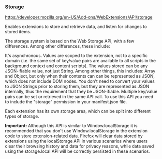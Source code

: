 ### Storage

https://developer.mozilla.org/en-US/Add-ons/WebExtensions/API/storage

Enables extensions to store and retrieve data, and listen for changes to stored items.

The storage system is based on the Web Storage API, with a few differences. Among other differences, these include:

It's asynchronous.
Values are scoped to the extension, not to a specific domain (i.e. the same set of key/value pairs are available to all scripts in the background context and content scripts).
The values stored can be any JSON-ifiable value, not just String. Among other things, this includes: Array and Object, but only when their contents can can be represented as JSON, which does not include DOM nodes. You don't need to convert your values to JSON Strings prior to storing them, but they are represented as JSON internally, thus the requirement that they be JSON-ifiable.
Multiple key/value pairs can be set or retrieved in the same API call.
To use this API you need to include the "storage" permission in your manifest.json file.

Each extension has its own storage area, which can be split into different types of storage.

**Important:** Although this API is similar to Window.localStorage it is recommended that you don't use Window.localStorage in the extension code to store extension-related data. Firefox will clear data stored by extensions using the localStorage API in various scenarios where users clear their browsing history and data for privacy reasons, while data saved using the storage.local API will be correctly persisted in these scenarios.
